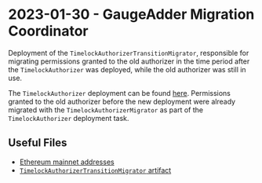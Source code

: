 # 2023-01-30 - GaugeAdder Migration Coordinator

Deployment of the `TimelockAuthorizerTransitionMigrator`, responsible for migrating permissions granted to the old authorizer in the time period after the `TimelockAuthorizer` was deployed, while the old authorizer was still in use. 

The `TimelockAuthorizer` deployment can be found [here](../../20221202-timelock-authorizer/). Permissions granted to the old authorizer before the new deployment were already migrated with the `TimelockAuthorizerMigrator` as part of the `TimelockAuthorizer` deployment task.

## Useful Files

- [Ethereum mainnet addresses](./output/mainnet.json)
- [`TimelockAuthorizerTransitionMigrator` artifact](./artifact/TimelockAuthorizerTransitionMigrator.json)
